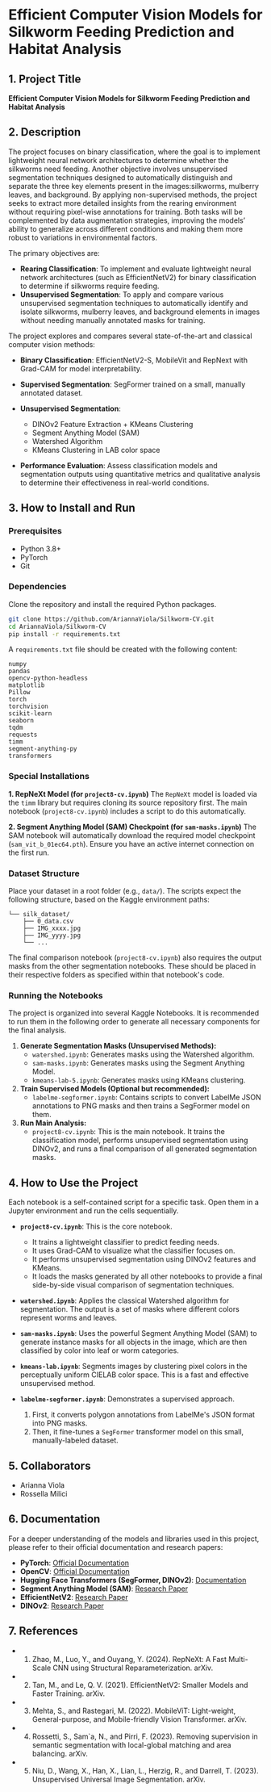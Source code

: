 # Efficient Computer Vision Models for Silkworm Feeding Prediction and Habitat Analysis

## 1. Project Title
**Efficient Computer Vision Models for Silkworm Feeding Prediction and Habitat Analysis**

## 2. Description
The project focuses on binary classification, where the goal is to implement lightweight neural network architectures to determine whether the silkworms need feeding. Another objective involves unsupervised segmentation techniques designed to automatically distinguish and separate the three key elements present in the images:silkworms, mulberry leaves, and background. By applying non-supervised methods, the project seeks to extract more detailed insights from the rearing environment without requiring pixel-wise annotations for training. Both tasks will be complemented by data augmentation strategies, improving the models’ ability to generalize across different conditions and making them more robust to variations in environmental factors.

The primary objectives are:
*   **Rearing Classification**: To implement and evaluate lightweight neural network architectures (such as EfficientNetV2) for binary classification to determine if silkworms require feeding.
*   **Unsupervised Segmentation**: To apply and compare various unsupervised segmentation techniques to automatically identify and isolate silkworms, mulberry leaves, and background elements in images without needing manually annotated masks for training.

The project explores and compares several state-of-the-art and classical computer vision methods:
*   **Binary Classification**: EfficientNetV2-S, MobileVit and RepNext with Grad-CAM for model interpretability.
*   **Supervised Segmentation**: SegFormer trained on a small, manually annotated dataset.
*   **Unsupervised Segmentation**:
    *   DINOv2 Feature Extraction + KMeans Clustering
    *   Segment Anything Model (SAM)
    *   Watershed Algorithm
    *   KMeans Clustering in LAB color space

*   **Performance Evaluation**: Assess classification models and segmentation outputs using quantitative metrics and qualitative analysis to determine their effectiveness in real-world conditions.

## 3. How to Install and Run

### Prerequisites
*   Python 3.8+
*   PyTorch
*   Git

### Dependencies
Clone the repository and install the required Python packages.

```bash
git clone https://github.com/AriannaViola/Silkworm-CV.git
cd AriannaViola/Silkworm-CV
pip install -r requirements.txt
```

A `requirements.txt` file should be created with the following content:
```
numpy
pandas
opencv-python-headless
matplotlib
Pillow
torch
torchvision
scikit-learn
seaborn
tqdm
requests
timm
segment-anything-py
transformers
```

### Special Installations

**1. RepNeXt Model (for `project8-cv.ipynb`)**
The `RepNeXt` model is loaded via the `timm` library but requires cloning its source repository first. The main notebook (`project8-cv.ipynb`) includes a script to do this automatically.

**2. Segment Anything Model (SAM) Checkpoint (for `sam-masks.ipynb`)**
The SAM notebook will automatically download the required model checkpoint (`sam_vit_b_01ec64.pth`). Ensure you have an active internet connection on the first run.

### Dataset Structure
Place your dataset in a root folder (e.g., `data/`). The scripts expect the following structure, based on the Kaggle environment paths:

```/data/
└── silk_dataset/
    ├── 0_data.csv
    ├── IMG_xxxx.jpg
    ├── IMG_yyyy.jpg
    └── ...
```
The final comparison notebook (`project8-cv.ipynb`) also requires the output masks from the other segmentation notebooks. These should be placed in their respective folders as specified within that notebook's code.

### Running the Notebooks
The project is organized into several Kaggle Notebooks. It is recommended to run them in the following order to generate all necessary components for the final analysis.

1.  **Generate Segmentation Masks (Unsupervised Methods):**
    *   `watershed.ipynb`: Generates masks using the Watershed algorithm.
    *   `sam-masks.ipynb`: Generates masks using the Segment Anything Model.
    *   `kmeans-lab-5.ipynb`: Generates masks using KMeans clustering.
2.  **Train Supervised Models (Optional but recommended):**
    *   `labelme-segformer.ipynb`: Contains scripts to convert LabelMe JSON annotations to PNG masks and then trains a SegFormer model on them.
3.  **Run Main Analysis:**
    *   `project8-cv.ipynb`: This is the main notebook. It trains the classification model, performs unsupervised segmentation using DINOv2, and runs a final comparison of all generated segmentation masks.

## 4. How to Use the Project

Each notebook is a self-contained script for a specific task. Open them in a Jupyter environment and run the cells sequentially.

*   **`project8-cv.ipynb`**: This is the core notebook.
    *   It trains a lightweight classifier to predict feeding needs.
    *   It uses Grad-CAM to visualize what the classifier focuses on.
    *   It performs unsupervised segmentation using DINOv2 features and KMeans.
    *   It loads the masks generated by all other notebooks to provide a final side-by-side visual comparison of segmentation techniques.

*   **`watershed.ipynb`**: Applies the classical Watershed algorithm for segmentation. The output is a set of masks where different colors represent worms and leaves.

*   **`sam-masks.ipynb`**: Uses the powerful Segment Anything Model (SAM) to generate instance masks for all objects in the image, which are then classified by color into leaf or worm categories.

*   **`kmeans-lab.ipynb`**: Segments images by clustering pixel colors in the perceptually uniform CIELAB color space. This is a fast and effective unsupervised method.

*   **`labelme-segformer.ipynb`**: Demonstrates a supervised approach.
    1.  First, it converts polygon annotations from LabelMe's JSON format into PNG masks.
    2.  Then, it fine-tunes a `SegFormer` transformer model on this small, manually-labeled dataset.

## 5. Collaborators
*   Arianna Viola
*   Rossella Milici

## 6. Documentation
For a deeper understanding of the models and libraries used in this project, please refer to their official documentation and research papers:
*   **PyTorch**: [Official Documentation](https://pytorch.org/docs/stable/index.html)
*   **OpenCV**: [Official Documentation](https://docs.opencv.org/4.x/)
*   **Hugging Face Transformers (SegFormer, DINOv2)**: [Documentation](https://huggingface.co/docs/transformers/index)
*   **Segment Anything Model (SAM)**: [Research Paper](https://arxiv.org/abs/2304.02643)
*   **EfficientNetV2**: [Research Paper](https://arxiv.org/abs/2104.00298)
*   **DINOv2**: [Research Paper](https://arxiv.org/abs/2304.07193)


## 7. References 
* 1. Zhao, M., Luo, Y., and Ouyang, Y. (2024). RepNeXt: A Fast Multi-Scale CNN using Structural Reparameterization. arXiv.

* 2. Tan, M., and Le, Q. V. (2021). EfficientNetV2: Smaller Models and Faster Training. arXiv.

* 3. Mehta, S., and Rastegari, M. (2022). MobileViT: Light-weight, General-purpose, and Mobile-friendly Vision Transformer. arXiv.

* 4. Rossetti, S., Sam`a, N., and Pirri, F. (2023). Removing supervision in semantic segmentation with local-global matching and area balancing. arXiv.

* 5. Niu, D., Wang, X., Han, X., Lian, L., Herzig, R., and Darrell, T. (2023). Unsupervised Universal Image Segmentation. arXiv.


